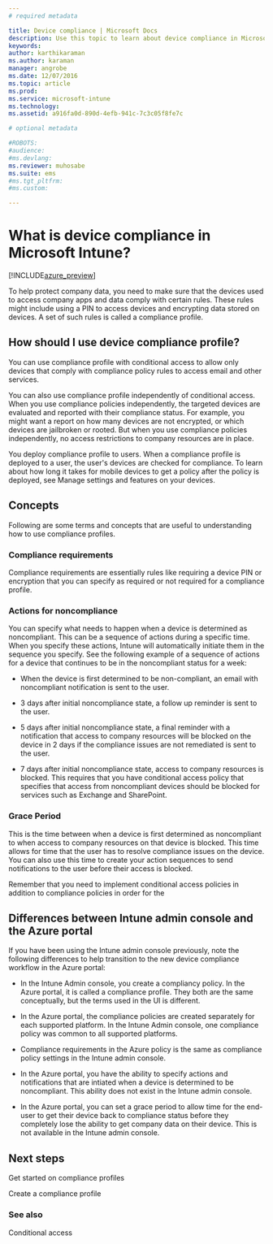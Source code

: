 ```yaml
---
# required metadata

title: Device compliance | Microsoft Docs
description: Use this topic to learn about device compliance in Microsoft Intune
keywords:
author: karthikaramanms.author: karaman
manager: angrobe
ms.date: 12/07/2016
ms.topic: article
ms.prod:
ms.service: microsoft-intune
ms.technology:
ms.assetid: a916fa0d-890d-4efb-941c-7c3c05f8fe7c

# optional metadata

#ROBOTS:
#audience:
#ms.devlang:
ms.reviewer: muhosabe
ms.suite: ems
#ms.tgt_pltfrm:
#ms.custom:

---
```


# What is device compliance in Microsoft Intune?


[!INCLUDE[azure_preview](../includes/azure_preview.md)]

To help protect company data, you need to make sure that the devices
used to access company apps and data comply with certain rules. These
rules might include using a PIN to access devices and encrypting data
stored on devices. A set of such rules is called a compliance profile.

##  How should I use device compliance profile?


You can use compliance profile with conditional access to allow only
devices that comply with compliance policy rules to access email and
other services.

You can also use compliance profile independently of conditional access.
When you use compliance policies independently, the targeted devices are
evaluated and reported with their compliance status. For example, you
might want a report on how many devices are not encrypted, or which
devices are jailbroken or rooted. But when you use compliance policies
independently, no access restrictions to company resources are in place.

You deploy compliance profile to users. When a compliance profile is
deployed to a user, the user's devices are checked for compliance. To
learn about how long it takes for mobile devices to get a policy after
the policy is deployed, see Manage settings and features on your
devices.

##  Concepts

Following are some terms and concepts that are useful to understanding
how to use compliance profiles.

### Compliance requirements

Compliance requirements are essentially rules like requiring a device
PIN or encryption that you can specify as required or not required for a
compliance profile.

### Actions for noncompliance

You can specify what needs to happen when a device is determined as
noncompliant. This can be a sequence of actions during a specific time.
When you specify these actions, Intune will automatically initiate them
in the sequence you specify. See the following example of a sequence of
actions for a device that continues to be in the noncompliant status for
a week:

-   When the device is first determined to be non-compliant, an email
    with noncompliant notification is sent to the user.

-   3 days after initial noncompliance state, a follow up reminder is
    sent to the user.

-   5 days after initial noncompliance state, a final reminder with a
    notification that access to company resources will be blocked on the
    device in 2 days if the compliance issues are not remediated is sent
    to the user.

-   7 days after initial noncompliance state, access to company
    resources is blocked. This requires that you have conditional access
    policy that specifies that access from noncompliant devices should
    be blocked for services such as Exchange and SharePoint.

### Grace Period

This is the time between when a device is first determined as
noncompliant to when access to company resources on that device is
blocked. This time allows for time that the user has to resolve
compliance issues on the device. You can also use this time to create
your action sequences to send notifications to the user before their
access is blocked.

Remember that you need to implement conditional access policies in
addition to compliance policies in order for the

##  Differences between Intune admin console and the Azure portal


If you have been using the Intune admin console previously, note the
following differences to help transition to the new device compliance
workflow in the Azure portal:

-   In the Intune Admin console, you create a compliancy policy. In the
    Azure portal, it is called a compliance profile. They both are the
    same conceptually, but the terms used in the UI is different.

-   In the Azure portal, the compliance policies are created separately
    for each supported platform. In the Intune Admin console, one
    compliance policy was common to all supported platforms.

-   Compliance requirements in the Azure policy is the same as
    compliance policy settings in the Intune admin console.

-   In the Azure portal, you have the ability to specify actions and
    notifications that are intiated when a device is determined to
    be noncompliant. This ability does not exist in the Intune
    admin console.

-   In the Azure portal, you can set a grace period to allow time for
    the end-user to get their device back to compliance status before
    they completely lose the ability to get company data on
    their device. This is not available in the Intune admin console.

##  Next steps

Get started on compliance profiles

Create a compliance profile

### See also

Conditional access
